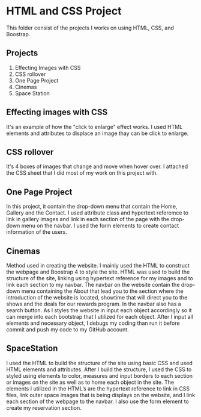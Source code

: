 # HTML and CSS Project

This folder consist of the projects I works on using HTML, CSS, and Boostrap. 

## Projects

1. Effecting Images with CSS
1. CSS rollover
1. One Page Project
1. Cinemas  
1. Space Station

## Effecting images with CSS

It's an example of how the "click to enlarge" effect works. I used HTML elements and
attributes to displace an image thay can be click to enlarge. 

## CSS rollover

It's 4 boxes of images that change and move when hover over. I attached the CSS sheet that I
did most of my work on this project with. 

## One Page Project

In this project, it contain the drop-down menu that contain the Home, Gallery and the
Contact. I used attribute class and hypertext referemce to link in gallery images and link in
each section of the page with the drop-down menu on the navbar. I used the form elements to
create contact information of the users. 

## Cinemas

Method used in creating the website.
I mainly used the HTML to construct the webpage and Boostrap 4 to style the site. HTML was
used to build the structure of the site, linking using hypertext reference for my images and
to link each section to my navbar. The navbar on the website contain the drop-down menu
containing the About that lead you to the section where the introduction of the website is
located, showtime that will direct you to the shows and the deals for our rewards program. In
the navbar also has a search button. As I styles the website in input each object accordingly
so it can merge into each bootstrap that I utilized for each object.  After I input all
elements and necessary object, I debugs my coding than run it before commit and push my code
to my GitHub account. 

## SpaceStation

I used the HTML to build the structure of the site using basic CSS and used HTML elements and
attributes. After I build the structure, I used the CSS to styled using elements to color,
measures and input borders to each section or images on the site as well as to home each
object in the site. The elements I utilized in the HTML’s are the hypertext reference to link
in CSS files, link outer space images that is being displays on the website, and I link each
section of the webpage to the navbar. I also use the form element to create my reservation
section.





